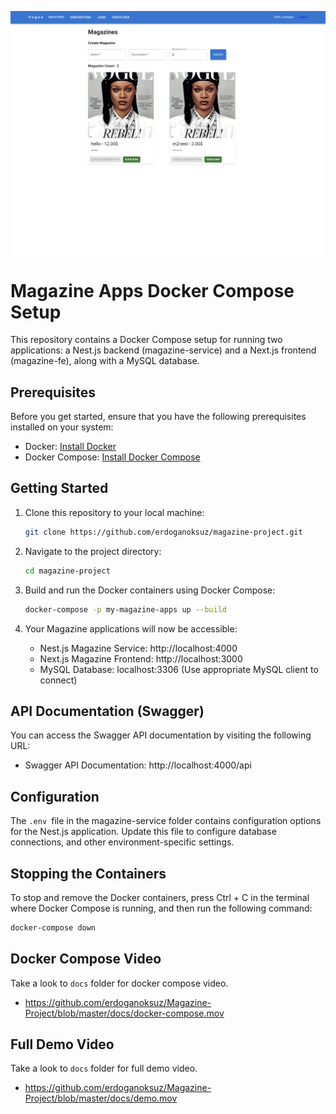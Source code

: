 ![alt text](/docs//wallpaper.png "Title")

# Magazine Apps Docker Compose Setup

This repository contains a Docker Compose setup for running two applications: a Nest.js backend (magazine-service) and a Next.js frontend (magazine-fe), along with a MySQL database.

## Prerequisites

Before you get started, ensure that you have the following prerequisites installed on your system:

- Docker: [Install Docker](https://docs.docker.com/get-docker/)
- Docker Compose: [Install Docker Compose](https://docs.docker.com/compose/install/)

## Getting Started

1. Clone this repository to your local machine:

   ```bash
   git clone https://github.com/erdoganoksuz/magazine-project.git
   ```

2. Navigate to the project directory:

   ```bash
   cd magazine-project
   ```

3. Build and run the Docker containers using Docker Compose:
   ```bash
   docker-compose -p my-magazine-apps up --build
   ```
4. Your Magazine applications will now be accessible:
   - Nest.js Magazine Service: http://localhost:4000
   - Next.js Magazine Frontend: http://localhost:3000
   - MySQL Database: localhost:3306 (Use appropriate MySQL client to connect)

## API Documentation (Swagger)

You can access the Swagger API documentation by visiting the following URL:

- Swagger API Documentation: http://localhost:4000/api

## Configuration

The `.env `file in the magazine-service folder contains configuration options for the Nest.js application. Update this file to configure database connections, and other environment-specific settings.

## Stopping the Containers

To stop and remove the Docker containers, press Ctrl + C in the terminal where Docker Compose is running, and then run the following command:

```bash
docker-compose down
```

## Docker Compose Video

Take a look to `docs` folder for docker compose video.

- https://github.com/erdoganoksuz/Magazine-Project/blob/master/docs/docker-compose.mov

## Full Demo Video

Take a look to `docs` folder for full demo video.

- https://github.com/erdoganoksuz/Magazine-Project/blob/master/docs/demo.mov
